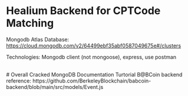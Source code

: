 # Healium Backend for CPTCode Matching

Mongodb Atlas Database: https://cloud.mongodb.com/v2/64499ebf35abf0587049675e#/clusters    

Technologies: Mongodb client (not mongoose), express, use postman

<br />
# Overall Cracked MongoDB Documentation Turtorial
B@BCoin backend reference: https://github.com/BerkeleyBlockchain/babcoin-backend/blob/main/src/models/Event.js  


<br /><br />
